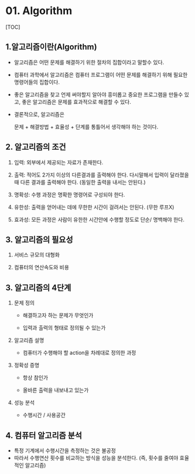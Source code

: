 # 01. Algorithm

[TOC]

## 1.알고리즘이란(Algorithm)

- 알고리즘은 어떤 문제를 해결하기 위한 절차의 집합이라고 말할수 있다.

- 컴퓨터 과학에서 알고리즘은 컴퓨터 프로그램이 어떤 문제를 해결하기 위해 필요한 명령어들의 집합이다.

- 좋은 알고리즘을 찾고 언제 써야할지 알아야 흥미롭고 중요한 프로그램을 만들수 있고, 좋은 알고리즘은 문제를 효과적으로 해결할 수 있다.

- 결론적으로, 알고리즘은

  문제 + 해결방법 + 효율성 + 단계를 통틀어서 생각해야 하는 것이다.

  

## 2. 알고리즘의 조건

1. 입력: 외부에서 제공되는 자료가 존재한다.

2. 출력: 적어도 2가지 이상의 다른결과를 출력해야 한다. 다시말해서 입력이 달라졌을때 다른 결과를 출력해야 한다. (동일한 출력을 내서는 안된다.)

3. 명확성:  수행 과정은 명확한 명령어로 구성되야 한다.

4. 유한성: 출력을 얻어내는 데에 무한한 시간이 걸려서는 안된다. (무한 루프X)

5. 효과성: 모든 과정은 사람이 유한한 시간안에 수행할 정도로 단순/ 명백해야 한다.

   

## 3. 알고리즘의 필요성

1. 서비스 규모의 대형화

2. 컴퓨터의 연산속도와 비용

   

## 3. 알고리즘의 4단계

1. 문제 정의

   - 해결하고자 하는 문제가 무엇인가

   - 입력과 출력의 형태로 정의될 수 있는가

2. 알고리즘 설명
   - 컴퓨터가 수행해야 할 action을 차례대로 정의한 과정

3. 정확성 증명

   - 항상 참인가

   - 올바른 출력을 내보내고 있는가

4. 성능 분석
   - 수행시간 / 사용공간



## 4. 컴퓨터 알고리즘 분석

- 특정 기계에서 수행시간을 측정하는 것은 불공정
- 따라서 수행연산 횟수를 비교하는 방식을 성능을 분석한다. (즉, 횟수를 줄여야 효율적인 알고리즘)